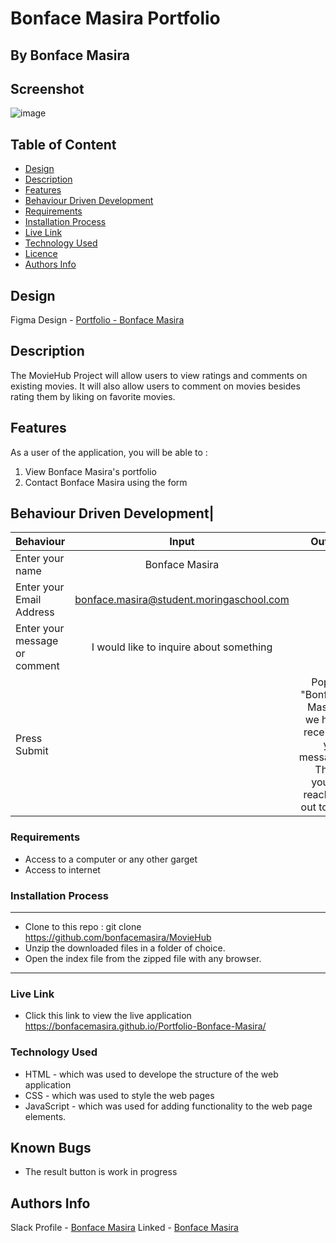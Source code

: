 # Bonface Masira Portfolio
 ## By Bonface Masira
## Screenshot
 ![image](./assets/images/Capture.JPG)

 ## Table of Content
 - [Design](#design)
 - [Description](#description)
 - [Features](#features)
 - [Behaviour Driven Development](#Behaviour-Driven-Development)
 - [Requirements](#requirements)
 - [Installation Process](#installation-Process)
 - [Live Link](#Live-Link)
 - [Technology  Used](#technology-Used)
 - [Licence](#licence)
 - [Authors Info](#Authors-Info)
## Design

Figma Design - [Portfolio - Bonface Masira](https://www.figma.com/file/q4riPMOuzfayY4o2wOLmLp/Bonface-Masira---Personal-Portfolio?node-id=0%3A1)

 ## Description

 <p>The MovieHub Project will allow users to view ratings and comments on existing movies. It will also allow users to comment on movies besides rating them by liking on favorite movies.</p>

## Features
As a user of the application, you will be able to :
1. View Bonface Masira's portfolio
2. Contact Bonface Masira using the form

## Behaviour Driven Development|
| Behaviour      | Input        | Output       |
| :------------- | :----------: | -----------: |
|  Enter your name  |   Bonface Masira |     |
| Enter your Email Address  | bonface.masira@student.moringaschool.com |   |
| Enter your message or comment   |  I would like to inquire about something     |     |
| Press Submit|     |Pop up "Bonface Masira , we have received your message. Thank you for reaching out to us.|

 ###  Requirements
 * Access to  a computer or any other garget
 * Access to internet

 ### Installation Process
 ****
* Clone to this repo : git clone https://github.com/bonfacemasira/MovieHub
* Unzip the downloaded files in a folder of choice.
* Open the index file from the zipped file with any browser.
 ****

### Live Link
- Click this link to view the live application https://bonfacemasira.github.io/Portfolio-Bonface-Masira/

### Technology  Used
* HTML - which was used to develope the structure of the web application
* CSS - which was used to style the web pages
* JavaScript - which was used for adding functionality to the web page elements.

## Known Bugs
* The result button is work in progress

## Authors Info
Slack Profile - [Bonface Masira](https://app.slack.com/client/T0101L740P4/C010E0J8BRA/user_profile/U03DNHF0QKA)
Linked - [Bonface Masira](https://www.linkedin.com/in/bonface-masira-975447a4)